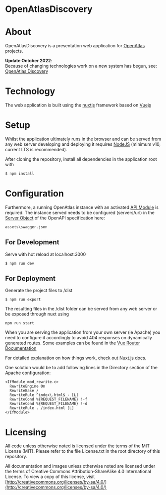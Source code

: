 # OpenAtlasDiscovery

# About

OpenAtlasDiscovery is a presentation web application for
[OpenAtlas](https://openatlas.eu) projects.

**Update October 2022**:<br/>
Because of changing technologies work on
a new system has begun,
see: [OpenAtlas Discovery](https://github.com/craws/OpenAtlas-Discovery)

# Technology
The web application is built using the [nuxtjs](https://nuxtjs.org/) framework
based on [Vuejs](https://vuejs.org/)

# Setup
Whilst the application ultimately runs in the browser and can be served from
any web server developing and deploying it requires
[NodeJS](https://nodejs.org/en/about/releases/)
(minimum v10, current LTS is recommended).

After cloning the repository, install all dependencies in the application root
with
```bash
$ npm install
```

# Configuration
Furthermore, a running OpenAtlas instance with an activated
[API Module](https://demo.openatlas.eu/static/manual/tools/api.html)
is required.
The instance served needs to be configured (servers/url) in the
[Server Object](https://swagger.io/specification/#server-object) of
the OpenAPI specification here:
```
assets\swagger.json
``` 

## For Development
Serve with hot reload at localhost:3000
```
$ npm run dev
```

## For Deployment
Generate the project files to /dist
```
$ npm run export
```

The resulting files in the /dist folder can be served from any web server or
be exposed through nuxt using
```
npm run start
```
When you are serving the application from your own server (ie Apache) you need
to configure it accordingly to avoid 404 responses on dynamically generated
routes. Some examples can be found in the
[Vue Router Documentation](https://router.vuejs.org/guide/essentials/history-mode.html#example-server-configurations)

For detailed explanation on how things work, check out
[Nuxt.js docs](https://nuxtjs.org).

One solution would be to add following lines in the Directory section of the
Apache configuration:
```
<IfModule mod_rewrite.c>
  RewriteEngine On
  RewriteBase /
  RewriteRule ^index\.html$ - [L]
  RewriteCond %{REQUEST_FILENAME} !-f
  RewriteCond %{REQUEST_FILENAME} !-d
  RewriteRule . /index.html [L]
</IfModule>
```

# Licensing
All code unless otherwise noted is licensed under the terms of the MIT License
(MIT). Please refer to the file License.txt in the root directory of this
repository.

All documentation and images unless otherwise noted are licensed under the
terms of Creative Commons Attribution-ShareAlike 4.0 International License.
To view a copy of this license, visit
[http://creativecommons.org/licenses/by-sa/4.0/](http://creativecommons.org/licenses/by-sa/4.0/)
